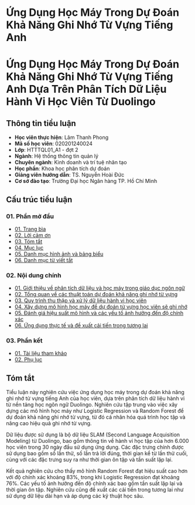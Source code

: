 # Ứng Dụng Học Máy Trong Dự Đoán Khả Năng Ghi Nhớ Từ Vựng Tiếng Anh
# Ứng Dụng Học Máy Trong Dự Đoán Khả Năng Ghi Nhớ Từ Vựng Tiếng Anh Dựa Trên Phân Tích Dữ Liệu Hành Vi Học Viên Từ Duolingo

## Thông tin tiểu luận

-   **Học viên thực hiện**: Lâm Thanh Phong
-   **Mã số học viên**: 020201240024
-   **Lớp**: HTTTQL01_A1 - đợt 2
-   **Ngành**: Hệ thống thông tin quản lý
-   **Chuyên ngành**: Kinh doanh và trí tuệ nhân tạo
-   **Học phần**: Khoa học phân tích dự đoán
-   **Giảng viên hướng dẫn**: TS. Nguyễn Hoài Đức
-   **Cơ sở đào tạo**: Trường Đại học Ngân hàng TP. Hồ Chí Minh

## Cấu trúc tiểu luận

### 01. Phần mở đầu

-   [01. Trang bìa](01-front-matter/01-title-page.md)
-   [02. Lời cảm ơn](01-front-matter/02-acknowledgements.md)
-   [03. Tóm tắt](01-front-matter/03-abstract.md)
-   [04. Mục lục](01-front-matter/04-toc.md)
-   [05. Danh mục hình ảnh và bảng biểu](01-front-matter/05-list-of-figures.md)
-   [06. Danh mục từ viết tắt](01-front-matter/06-abbreviations.md)

### 02. Nội dung chính

-   [01. Giới thiệu về phân tích dữ liệu và học máy trong giáo dục ngôn ngữ](02-chapters/01-chuong-1.md)
-   [02. Tổng quan về các thuật toán dự đoán khả năng ghi nhớ từ vựng](02-chapters/02-chuong-2.md)
-   [03. Quy trình thu thập và xử lý dữ liệu hành vi học viên](02-chapters/03-chuong-3.md)
-   [04. Xây dựng mô hình học máy để dự đoán từ vựng học viên sẽ ghi nhớ](02-chapters/04-chuong-4.md)
-   [05. Đánh giá hiệu suất mô hình và các yếu tố ảnh hưởng đến độ chính xác](02-chapters/05-chuong-5.md)
-   [06. Ứng dụng thực tế và đề xuất cải tiến trong tương lai](02-chapters/06-chuong-6.md)

### 03. Phần kết

-   [01. Tài liệu tham khảo](03-back-matter/01-references.md)
-   [02. Phụ lục](03-back-matter/02-appendices.md)

## Tóm tắt

Tiểu luận này nghiên cứu việc ứng dụng học máy trong dự đoán khả năng ghi nhớ từ vựng tiếng Anh của học viên, dựa trên phân tích dữ liệu hành vi từ nền tảng học ngôn ngữ Duolingo. Nghiên cứu tập trung vào việc xây dựng các mô hình học máy như Logistic Regression và Random Forest để dự đoán khả năng ghi nhớ từ vựng, từ đó cá nhân hóa quá trình học tập và nâng cao hiệu quả ghi nhớ từ vựng.

Dữ liệu được sử dụng là bộ dữ liệu SLAM (Second Language Acquisition Modeling) từ Duolingo, bao gồm thông tin về hành vi học tập của hơn 6.000 học viên trong 30 ngày đầu sử dụng ứng dụng. Các đặc trưng chính được sử dụng bao gồm số lần thử, số lần trả lời đúng, thời gian kể từ lần thử cuối, cùng với các đặc trưng suy ra như thời gian ôn tập và tần suất lặp lại.

Kết quả nghiên cứu cho thấy mô hình Random Forest đạt hiệu suất cao hơn với độ chính xác khoảng 83%, trong khi Logistic Regression đạt khoảng 76%. Các yếu tố ảnh hưởng đến độ chính xác bao gồm tần suất lặp lại và thời gian ôn tập. Nghiên cứu cũng đề xuất các cải tiến trong tương lai như sử dụng dữ liệu dài hạn và áp dụng các kỹ thuật học sâu.
